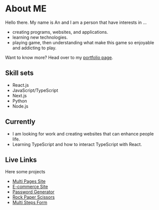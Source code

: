 # About ME

Hello there. My name is An and I am a person that have interests in ...

- creating programs, websites, and applications.
- learning new technologies.
- playing game, then understanding what make this game so enjoyable and addicting to play.
 
 Want to know more? 
 Head over to my [portfolio page](https://antran1245.github.io/portfolio-2022/).
 
## Skill sets

- React.js
- JavaScript/TypeScript
- Next.js
- Python
- Node.js
 
## Currently

- I am looking for work and creating websites that can enhance people life.
- Learning TypeScript and how to interact TypeScript with React.

## Live Links

Here some projects

- [Multi Pages Site](https://designo-multi-page-ochre.vercel.app/)
- [E-commerce Site](https://antran1245.github.io/audiophile-ecommerce/#/audiophile-ecommerce/)
- [Password Generator](https://antran1245.github.io/password-generator/)
- [Rock Paper Scissors](https://antran1245.github.io/rock-paper-scissors/)
- [Multi Steps Form](https://antran1245.github.io/multi-step-form/)
